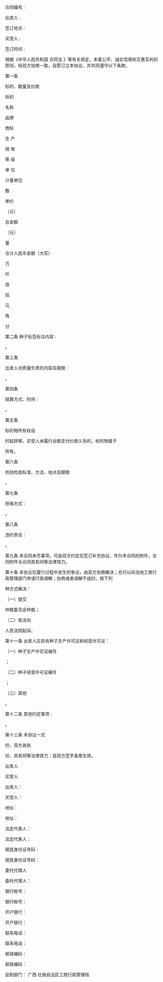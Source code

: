 
 



合同编号
:





出卖人
:
                            

签订地点
:



买受人
:
                            

签订时间
:



 


根据《中华人民共和国
合同法
》等有关规定，本着公平、诚实信用和互惠互利的原则，经双方协商一致，自愿订立本协议，并共同遵守以下条款。





第一条



   


标的、数量及价款







 

  

   

标的




 


名称





   

品牌

  




 


商标





   









生 产

      

规 格

     




 



             


等 级

      




单 位

    




 



   

计量单位





   

数





   

单价




 


（元）





   

总金额




 


（元）





  

  

   

量





  

  

   

 


 



   

 



   

 



   

 



   

 



   

 



   

 



  

  

   

 


 



   

 



   

 



   

 



   

 



   

 



   

 



  

  

   

 


 



   

 



   

 



   

 



   

 



   

 



   

 



  

  

   

 


 



   

 



   

 



   

 



   

 



   

 



   

 



  

  

   

 


合计人民币金额（大写）

   

万

   

仟

   

佰

   

拾

   

元

    

角

   

分





  

 





第二条 种子标签标注内容
:

                  



。






第三条
   




 


出卖人对质量负责的内容及期限：


         


。







第四条
   



结算方式、时间
: 

                      


。






第五条

  

标的物所有权自


       


时起转移，买受人未履行全额支付价款义务的，标的物属于


           


所有。




第六条

  

检验检疫标准、方法、地点及期限


         


。







    


第七条

  

担保方式：


                         


。







第八条
     



违约责任：


                          


。






第九条 本合同未尽事项，可由双方约定后签订补充协议，作为本合同的附件，合同附件与合同具有同等法律效力。




第十条 本协议在履行过程中发生的争议，由双方协商解决；也可以向当地工商行政管理部门申请行政调解；协商或者调解不成的，按下列


      




 

种方式解决：




（一）提交


            


仲裁委员会仲裁；




（二）依法向


              


人民法院起诉。




第十一条 出卖人应具有种子生产许可证和经营许可证：




（一）种子生产许可证编号


                


；




（二）种子经营许可证编号


                


；




（三）其他


                                      




  

。




第十二条 其他约定事项
:

                      


。




第十三条 本协议一式
 
 

 

份，双方各执


   


份，具有同等法律效力；自双方签字盖章生效。




 



出卖人

   





         

           



买受人





出卖人：

                     

买受人：

                   




地址：

                       

地址：




法定代表人：

                 

法定代表人：

                      




居民身份证号码：

             

居民身份证号码：




委托代理人

                   

委托代理人：




银行帐号：

                   

银行帐号：




开户银行：

              

     

开户银行：

                     




联系电话：

                   

联系电话：




邮政编码：

                   

邮政编码：





                            




        



 


 


 



                              



监制部门：
广西
壮族自治区工商行政管理局




 


 

 
 
 
 
 
  


  
 

  


  


  
 
 
 
 

